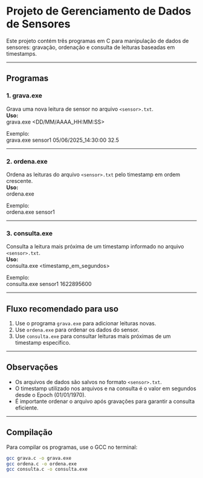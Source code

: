 # Projeto de Gerenciamento de Dados de Sensores

Este projeto contém três programas em C para manipulação de dados de sensores: gravação, ordenação e consulta de leituras baseadas em timestamps.

---

## Programas

### 1. grava.exe  
Grava uma nova leitura de sensor no arquivo `<sensor>.txt`.  
**Uso:**  
grava.exe <sensor> <DD/MM/AAAA_HH:MM:SS> <valor>

Exemplo:  
grava.exe sensor1 05/06/2025_14:30:00 32.5

---

### 2. ordena.exe  
Ordena as leituras do arquivo `<sensor>.txt` pelo timestamp em ordem crescente.  
**Uso:**  
ordena.exe <sensor>

Exemplo:  
ordena.exe sensor1

---

### 3. consulta.exe  
Consulta a leitura mais próxima de um timestamp informado no arquivo `<sensor>.txt`.  
**Uso:**  
consulta.exe <sensor> <timestamp_em_segundos>

Exemplo:  
consulta.exe sensor1 1622895600

---

## Fluxo recomendado para uso

1. Use o programa `grava.exe` para adicionar leituras novas.  
2. Use `ordena.exe` para ordenar os dados do sensor.  
3. Use `consulta.exe` para consultar leituras mais próximas de um timestamp específico.

---

## Observações

- Os arquivos de dados são salvos no formato `<sensor>.txt`.  
- O timestamp utilizado nos arquivos e na consulta é o valor em segundos desde o Epoch (01/01/1970).  
- É importante ordenar o arquivo após gravações para garantir a consulta eficiente.  

---

## Compilação

Para compilar os programas, use o GCC no terminal:  

```bash
gcc grava.c -o grava.exe
gcc ordena.c -o ordena.exe
gcc consulta.c -o consulta.exe
